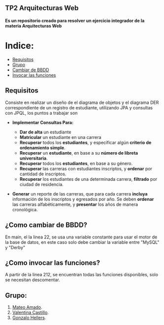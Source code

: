 ## TP2 Arquitecturas Web

#### Es un repositorio creado para resolver un ejercicio integrador de la materia **Arquitecturas Web**

# Indice:
 - [Requisitos](#Requisitos)
 - [Grupo](#Grupo)
 - [Cambiar de BBDD](#¿Como-cambiar-de-BBDD?)
 - [Invocar las funciones](¿Como-invocar-las-funciones?)

## Requisitos
Consiste en realizar un diseño de el diagrama de objetos y el diagrama DER correspondiente de un registro de estudiante, utilizando JPA y consultas con JPQL, los puntos a trabajar son

- **Implementar Consultas Para:**
  - **Dar de alta** un estudiante
  - **Matricular** un estudiante en una carrera
  - **Recuperar** todos los **estudiantes**, y especificar algún **criterio de ordenamiento simple**.
  - **Recuperar** un **estudiante**, en base a su **número de libreta universitaria**.
  - **Recuperar** todos los **estudiantes**, en base a su género.
  - **Recuperar** las carreras con estudiantes inscriptos, y **ordenar** por cantidad de inscriptos.
  - **Recuperar** los estudiantes de una determinada carrera, **filtrado** por ciudad de residencia.
    
- **Generar** un reporte de las carreras, que para cada carrera **incluya** información de los
inscriptos y egresados por año. Se deben **ordenar** las carreras alfabéticamente, y **presentar**
los años de manera cronológica.

## ¿Como cambiar de BBDD?
En main, el la linea 22, se usa una variable constante para usar el motor de la base de datos, en este caso solo debe cambiar la variable entre "MySQL" y "Derby"

## ¿Como invocar las funciones?
A partir de la linea 212, se encuentran todas las funciones disponibles, solo se necesitan descomentar.


## Grupo:
1. [Mateo Amado](https://github.com/MateoAmado/).
2. [Valentina Castillo](https://github.com/ValennCas).
3. [Gonzalo Hellers](https://github.com/Gonzalohellers).
